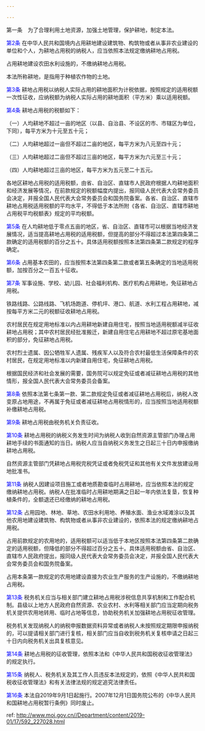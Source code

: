 ```yaml
---

---
```


第一条　为了合理利用土地资源，加强土地管理，保护耕地，制定本法。

<a style="color:blue" name="第2条">第2条</a>  在中华人民共和国境内占用耕地建设建筑物、构筑物或者从事非农业建设的单位和个人，为耕地占用税的纳税人，应当依照本法规定缴纳耕地占用税。

占用耕地建设农田水利设施的，不缴纳耕地占用税。

本法所称耕地，是指用于种植农作物的土地。

<a style="color:blue" name="第3条">第3条</a>  耕地占用税以纳税人实际占用的耕地面积为计税依据，按照规定的适用税额一次性征收，应纳税额为纳税人实际占用的耕地面积（平方米）乘以适用税额。

<a style="color:blue" name="第4条">第4条</a>  耕地占用税的税额如下：

（一）人均耕地不超过一亩的地区（以县、自治县、不设区的市、市辖区为单位，下同），每平方米为十元至五十元；

（二）人均耕地超过一亩但不超过二亩的地区，每平方米为八元至四十元；

（三）人均耕地超过二亩但不超过三亩的地区，每平方米为六元至三十元；

（四）人均耕地超过三亩的地区，每平方米为五元至二十五元。

各地区耕地占用税的适用税额，由省、自治区、直辖市人民政府根据人均耕地面积和经济发展等情况，在前款规定的税额幅度内提出，报同级人民代表大会常务委员会决定，并报全国人民代表大会常务委员会和国务院备案。各省、自治区、直辖市耕地占用税适用税额的平均水平，不得低于本法所附《各省、自治区、直辖市耕地占用税平均税额表》规定的平均税额。

<a style="color:blue" name="第5条">第5条</a>  在人均耕地低于零点五亩的地区，省、自治区、直辖市可以根据当地经济发展情况，适当提高耕地占用税的适用税额，但提高的部分不得超过本法第四条第二款确定的适用税额的百分之五十。具体适用税额按照本法第四条第二款规定的程序确定。

<a style="color:blue" name="第6条">第6条</a>  占用基本农田的，应当按照本法第四条第二款或者第五条确定的当地适用税额，加按百分之一百五十征收。

<a style="color:blue" name="第7条">第7条</a>  军事设施、学校、幼儿园、社会福利机构、医疗机构占用耕地，免征耕地占用税。

铁路线路、公路线路、飞机场跑道、停机坪、港口、航道、水利工程占用耕地，减按每平方米二元的税额征收耕地占用税。

农村居民在规定用地标准以内占用耕地新建自用住宅，按照当地适用税额减半征收耕地占用税；其中农村居民经批准搬迁，新建自用住宅占用耕地不超过原宅基地面积的部分，免征耕地占用税。

农村烈士遗属、因公牺牲军人遗属、残疾军人以及符合农村最低生活保障条件的农村居民，在规定用地标准以内新建自用住宅，免征耕地占用税。

根据国民经济和社会发展的需要，国务院可以规定免征或者减征耕地占用税的其他情形，报全国人民代表大会常务委员会备案。

<a style="color:blue" name="第8条">第8条</a>  依照本法第七条第一款、第二款规定免征或者减征耕地占用税后，纳税人改变原占地用途，不再属于免征或者减征耕地占用税情形的，应当按照当地适用税额补缴耕地占用税。

<a style="color:blue" name="第9条">第9条</a>  耕地占用税由税务机关负责征收。

<a style="color:blue" name="第10条">第10条</a>  耕地占用税的纳税义务发生时间为纳税人收到自然资源主管部门办理占用耕地手续的书面通知的当日。纳税人应当自纳税义务发生之日起三十日内申报缴纳耕地占用税。

自然资源主管部门凭耕地占用税完税凭证或者免税凭证和其他有关文件发放建设用地批准书。

<a style="color:blue" name="第11条">第11条</a>  纳税人因建设项目施工或者地质勘查临时占用耕地，应当依照本法的规定缴纳耕地占用税。纳税人在批准临时占用耕地期满之日起一年内依法复垦，恢复种植条件的，全额退还已经缴纳的耕地占用税。

<a style="color:blue" name="第12条">第12条</a>  占用园地、林地、草地、农田水利用地、养殖水面、渔业水域滩涂以及其他农用地建设建筑物、构筑物或者从事非农业建设的，依照本法的规定缴纳耕地占用税。

占用前款规定的农用地的，适用税额可以适当低于本地区按照本法第四条第二款确定的适用税额，但降低的部分不得超过百分之五十。具体适用税额由省、自治区、直辖市人民政府提出，报同级人民代表大会常务委员会决定，并报全国人民代表大会常务委员会和国务院备案。

占用本条第一款规定的农用地建设直接为农业生产服务的生产设施的，不缴纳耕地占用税。

<a style="color:blue" name="第13条">第13条</a>  税务机关应当与相关部门建立耕地占用税涉税信息共享机制和工作配合机制。县级以上地方人民政府自然资源、农业农村、水利等相关部门应当定期向税务机关提供农用地转用、临时占地等信息，协助税务机关加强耕地占用税征收管理。

税务机关发现纳税人的纳税申报数据资料异常或者纳税人未按照规定期限申报纳税的，可以提请相关部门进行复核，相关部门应当自收到税务机关复核申请之日起三十日内向税务机关出具复核意见。

<a style="color:blue" name="第14条">第14条</a>  耕地占用税的征收管理，依照本法和《中华人民共和国税收征收管理法》的规定执行。

<a style="color:blue" name="第15条">第15条</a>  纳税人、税务机关及其工作人员违反本法规定的，依照《中华人民共和国税收征收管理法》和有关法律法规的规定追究法律责任。

<a style="color:blue" name="第16条">第16条</a>  本法自2019年9月1日起施行。2007年12月1日国务院公布的《中华人民共和国耕地占用税暂行条例》同时废止。

 ref: <http://www.moj.gov.cn//Department/content/2019-01/17/592_227028.html>